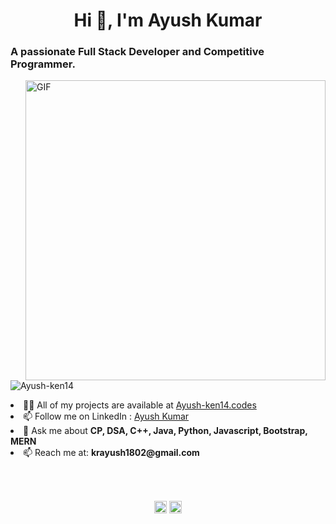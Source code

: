 <h1 align="center">Hi 👋, I'm Ayush Kumar</h1>
<h3 align="left">A passionate Full Stack Developer and Competitive Programmer.</h3>
<img align="right" alt="GIF" src="https://media.giphy.com/media/836HiJc7pgzy8iNXCn/giphy.gif" width="480px"/>
<p align="left"> <img src="https://komarev.com/ghpvc/?username=Ayush-ken14" alt="Ayush-ken14" /> </p>

<li align="left"> 👨‍💻 All of my projects are available at <a href="https://Ayush-ken14.github.io/">Ayush-ken14.codes</a></li>

<li align="left"> 📫 Follow me on LinkedIn : <a href="https://www.linkedin.com/in/ayush-kumar-372494201/">Ayush Kumar</a></li>

<li align="left"> 💬 Ask me about <b>CP, DSA, C++, Java, Python, Javascript, Bootstrap, MERN</b></li>

<li align="left"> 📫 Reach me at: <b>krayush1802@gmail.com</b></li>

<!-- <p align="left"><img src="http://sachinchopra.codes/DeviCon/icons/react/react-original-wordmark.svg" alt="react" width="40" height="40"/> <img src="https://sachin10101998.github.io/DeviCon/icons/angularjs/angularjs-original.svg" alt="angularjs" width="40" height="40"/> <img src="https://sachin10101998.github.io/DeviCon/icons/bootstrap/bootstrap-plain.svg" alt="bootstrap" width="40" height="40"/> <img src="https://sachin10101998.github.io/DeviCon/icons/django/django-original.svg" alt="django" width="40" height="40"/> <img src="https://sachin10101998.github.io/DeviCon/icons/docker/docker-original-wordmark.svg" alt="docker" width="40" height="40"/> <img src="https://sachin10101998.github.io/DeviCon/icons/html5/html5-original-wordmark.svg" alt="html5" width="40" height="40"/> <img src="https://sachin10101998.github.io/DeviCon/icons/java/java-original-wordmark.svg" alt="java" width="40" height="40"/> <img src="https://sachin10101998.github.io/DeviCon/icons/javascript/javascript-original.svg" alt="javascript" width="40" height="40"/> <img src="https://sachin10101998.github.io/DeviCon/icons/mongodb/mongodb-original-wordmark.svg" alt="mongodb" width="40" height="40"/> <img src="https://sachin10101998.github.io/DeviCon/icons/mysql/mysql-original-wordmark.svg" alt="mysql" width="40" height="40"/> <img src="https://sachin10101998.github.io/DeviCon/icons/ruby/ruby-original-wordmark.svg" alt="ruby" width="40" height="40"/> <img src="https://sachin10101998.github.io/DeviCon/icons/nodejs/nodejs-original-wordmark.svg" alt="nodejs" width="40" height="40"/> <img src="https://sachin10101998.github.io/DeviCon/icons/python/python-original-wordmark.svg" alt="python" width="40" height="40"/><img src="https://sachin10101998.github.io/DeviCon/icons/nginx/nginx-original.svg" alt="nginx" width="40" height="40"/></p><p align="center"><br/><br/>
</p> -->
<br/><br/>
<p align="center">
<a href="https://linkedin.com/in/ayush-kumar-372494201" target="blank"><img align="center" src="https://cdn.jsdelivr.net/npm/simple-icons@3.0.1/icons/linkedin.svg" alt="ayush-kumar-372494201" height="20" width="20" /></a>
<a href="https://instagram.com/ayush.ken_14" target="blank"><img align="center" src="https://cdn.jsdelivr.net/npm/simple-icons@3.0.1/icons/instagram.svg" alt="ayush.ken_14" height="20" width="20" /></a>
</p>
<br/>
